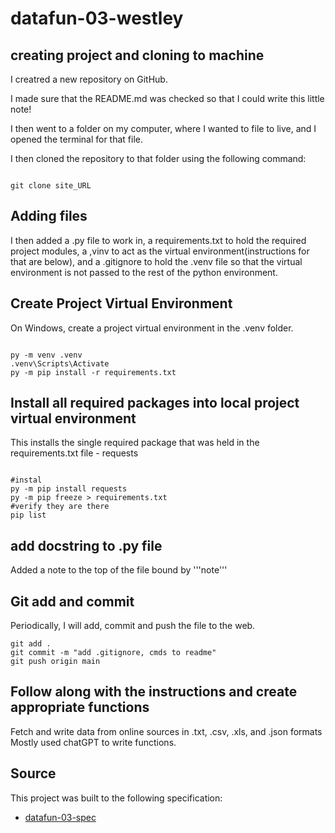 # datafun-03-westley

## creating project and cloning to machine

I creatred a new repository on GitHub. 

I made sure that the README.md was checked so that I could write this little note!

I then went to a folder on my computer, where I wanted to file to live, and I opened the terminal for that file.

I then cloned the repository to that folder using the following command:
```shell

git clone site_URL

```

## Adding files 

I then added a .py file to work in, a requirements.txt to hold the required project modules, a ,vinv to act as the virtual environment(instructions for that are below), and a .gitignore to hold the .venv file so that the virtual environment is not passed to the rest of the python environment.

## Create Project Virtual Environment

On Windows, create a project virtual environment in the .venv folder. 

```shell

py -m venv .venv
.venv\Scripts\Activate
py -m pip install -r requirements.txt

```

## Install all required packages into local project virtual environment

This installs the single required package that was held in the requirements.txt file - requests 

```shell

#instal
py -m pip install requests
py -m pip freeze > requirements.txt
#verify they are there
pip list

```

## add docstring to .py file

Added a note to the top of the file bound by '''note'''

## Git add and commit 

Periodically, I will add, commit and push the file to the web. 

```shell
git add .
git commit -m "add .gitignore, cmds to readme"
git push origin main
```

## Follow along with the instructions and create appropriate functions

Fetch and write data from online sources in .txt, .csv, .xls, and .json formats
Mostly used chatGPT to write functions.

## Source
This project was built to the following specification:
- [datafun-03-spec](https://github.com/denisecase/datafun-03-spec)